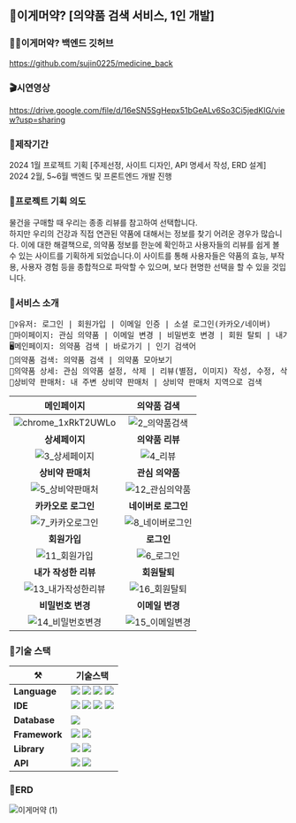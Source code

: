## 💊이게머약? [의약품 검색 서비스, 1인 개발]
### 👩‍💻이게머약? 백엔드 깃허브
https://github.com/sujin0225/medicine_back

### 🎬시연영상
https://drive.google.com/file/d/16eSN5SgHepx51bGeALv6So3Ci5jedKlG/view?usp=sharing

### 📆제작기간
2024 1월 프로젝트 기획 [주제선정, 사이트 디자인, API 명세서 작성, ERD 설계]  
2024 2월, 5\~6월 백엔드 및 프론트엔드 개발 진행  

### 🤔프로젝트 기획 의도
물건을 구매할 때 우리는 종종 리뷰를 참고하여 선택합니다.   
하지만 우리의 건강과 직접 연관된 약품에 대해서는 정보를 찾기 어려운 경우가 많습니다.  이에 대한 해결책으로, 의약품 정보를 한눈에 확인하고 사용자들의 리뷰를 쉽게 볼 수 있는 사이트를 기획하게 되었습니다.이 사이트를 통해 사용자들은 약품의 효능, 부작용, 사용자 경험 등을 종합적으로 파악할 수 있으며, 보다 현명한 선택을 할 수 있을 것입니다.

### 📢서비스 소개
<pre>
🙋‍♀️유저: 로그인 | 회원가입 | 이메일 인증 | 소셜 로그인(카카오/네이버)
🔐마이페이지: 관심 의약품 | 이메일 변경 | 비밀번호 변경 | 회원 탈퇴 | 내가 작성한 리뷰
🖥️메인페이지: 의약품 검색 | 바로가기 | 인기 검색어
🔎의약품 검색: 의약품 검색 | 의약품 모아보기
💊의약품 상세: 관심 의약품 설정, 삭제 | 리뷰(별점, 이미지) 작성, 수정, 삭제 | 리뷰 좋아요
🏪상비약 판매처: 내 주변 상비약 판매처 | 상비약 판매처 지역으로 검색
</pre>

| 메인페이지 | 의약품 검색 |
|:--------------:|:--------------:|
|![chrome_1xRkT2UWLo](https://github.com/sujin0225/medicine_front/assets/107300166/a923ccd4-db0d-4cc8-9770-27df0fd3ae95) | ![2_의약품검색](https://github.com/sujin0225/medicine_front/assets/107300166/8c6262de-29d2-4eb1-af92-ad47786facd9) |
| **상세페이지** | **의약품 리뷰** |
| ![3_상세페이지](https://github.com/sujin0225/medicine_front/assets/107300166/9a8fba24-fc72-4579-afc2-b68b876e6662) | ![4_리뷰](https://github.com/sujin0225/medicine_front/assets/107300166/52264d70-6552-45c8-9e7a-3b70d582dbb2) |
| **상비약 판매처** | **관심 의약품** |
| ![5_상비약판매처](https://github.com/sujin0225/medicine_front/assets/107300166/8a3ea997-c4c5-4dd7-91be-faa79b7adf8d) | ![12_관심의약품](https://github.com/sujin0225/medicine_front/assets/107300166/14ead210-8779-4bfd-9bdd-40d60cb535c3) |
| **카카오로 로그인** | **네이버로 로그인** |
| ![7_카카오로그인](https://github.com/sujin0225/medicine_front/assets/107300166/aef7325e-1f32-4b90-b465-3cf8c92cadbc) | ![8_네이버로그인](https://github.com/sujin0225/medicine_front/assets/107300166/f7d62a46-5495-4061-955b-a6dca8beef52) |
| **회원가입** | **로그인** |
| ![11_회원가입](https://github.com/sujin0225/medicine_front/assets/107300166/73258e7c-f548-45fa-993c-f9de94e3bcf1) | ![6_로그인](https://github.com/sujin0225/medicine_front/assets/107300166/b6e97304-2db2-4984-94fa-0f8bffdbb1b5) |
| **내가 작성한 리뷰** | **회원탈퇴** |
| ![13_내가작성한리뷰](https://github.com/sujin0225/medicine_front/assets/107300166/7c47c80e-ed0d-4b2d-a573-d0e971f9a2a8) | ![16_회원탈퇴](https://github.com/sujin0225/medicine_front/assets/107300166/3fa619df-45d1-4836-9520-d98723eb5081) |
| **비밀번호 변경** | **이메일 변경** |
| ![14_비밀번호변경](https://github.com/sujin0225/medicine_front/assets/107300166/ee3d1057-15fa-4af7-a299-868eb40e876e) | ![15_이메일변경](https://github.com/sujin0225/medicine_front/assets/107300166/3f1033bd-a5a8-4ce4-a8a9-c27f528bfec0) |

### 🔨기술 스택
| ⚒️ | 기술스택 |
|-------|-------|
| **Language** | <img src="https://img.shields.io/badge/java-007396?style=for-the-badge&logo=OpenJDK&logoColor=white"> <img src="https://img.shields.io/badge/HTML5-E34F26?style=for-the-badge&logo=html5&logoColor=FFF"/> <img src="https://img.shields.io/badge/CSS3-1572B6?style=for-the-badge&logo=css3&logoColor=FFF"/> <img src="https://img.shields.io/badge/TypeScript-3178C6?style=for-the-badge&logo=TypeScript&logoColor=white">|
| **IDE** | <img src="https://img.shields.io/badge/InteliJ-07090D?style=for-the-badge&logo=InteliJ&logoColor=white"> <img src="https://img.shields.io/badge/Visual Studio Code-0085D1?style=for-the-badge&logo=Visual Studio Code&logoColor=white"> <img src="https://img.shields.io/badge/Mysql Workbench-2E678B?style=for-the-badge&logo=MySQL&logoColor=white"> <img src="https://img.shields.io/badge/Postman-FF6C37?style=for-the-badge&logo=Postman&logoColor=white"> |
| **Database** | <img src="https://img.shields.io/badge/MySQL-2E678B?style=for-the-badge&logo=MySQL&logoColor=white"> |
| **Framework** | <img src="https://img.shields.io/badge/SpringBoot-6DB33F?style=for-the-badge&logo=SpringBoot&logoColor=white"> <img src="https://img.shields.io/badge/JPA-07090D?style=for-the-badge&logo=JPA&logoColor=white"> |
| **Library** | <img src="https://img.shields.io/badge/Spring Security-6DB33F?style=for-the-badge&logo=Spring Security&logoColor=white"> <img src="https://img.shields.io/badge/React-61DAFB?style=for-the-badge&logo=React&logoColor=white"> |
| **API** | <img src="https://img.shields.io/badge/Java Mail Sender-007396?style=for-the-badge&logo=JavaMailSender&logoColor=white"> <img src="https://img.shields.io/badge/공공데이터포털api-0076C0?style=for-the-badge&logo=JavaMailSender&logoColor=white"> |

### 📄ERD
![이게머약 (1)](https://github.com/sujin0225/medicine_front/assets/107300166/7e6de444-f821-41b7-b672-c3c9b718a2d7)

